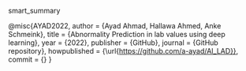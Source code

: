 smart_summary







@misc{AYAD2022,
  author = {Ayad Ahmad, Hallawa Ahmed, Anke Schmeink},
  title = {Abnormality Prediction in lab values using deep learning},
  year = {2022},
  publisher = {GitHub},
  journal = {GitHub repository},
  howpublished = {\url{https://github.com/a-ayad/AI_LAD}},
  commit = {}
}
